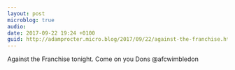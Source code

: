 ```yaml
---
layout: post
microblog: true
audio: 
date: 2017-09-22 19:24 +0100
guid: http://adamprocter.micro.blog/2017/09/22/against-the-franchise.html
---
```

Against the Franchise tonight. Come on you Dons @afcwimbledon
